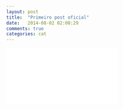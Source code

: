 ```yaml
---
layout: post
title:  "Primeiro post oficial"
date:   2014-08-02 02:08:29
comments: true
categories: cat
---
```

<div class='embed-container'><iframe src='//instagram.com/p/lAcPM8FfHv/?modal=true/embed/' frameborder='0' scrolling='no' allowtransparency='true'></iframe></div>